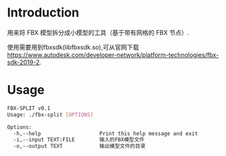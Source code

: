 # Introduction

用来将 FBX 模型拆分成小模型的工具（基于带有网格的 FBX 节点）.

使用需要用到fbxsdk(libfbxsdk.so),可从官网下载 https://www.autodesk.com/developer-network/platform-technologies/fbx-sdk-2019-2.

# Usage

```sh
FBX-SPLIT v0.1
Usage: ./fbx-split [OPTIONS]

Options:
  -h,--help                   Print this help message and exit
  -i,--input TEXT:FILE        输入的FBX模型文件
  -o,--output TEXT            输出模型文件的目录
```
